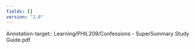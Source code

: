 ```yaml
---
fields: []
version: "2.0"
---
```

Annotation-target:: Learning/PHIL209/Confessions - SuperSummary Study Guide.pdf
